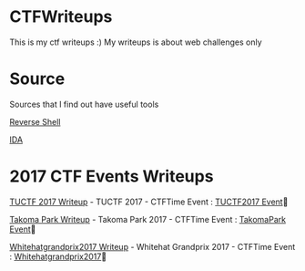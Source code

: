 # CTFWriteups
This is my ctf writeups :) My writeups is about web challenges only

# Source
Sources that I find out have useful tools

[Reverse Shell](https://github.com/quanght55/CTFWriteups/blob/master/sources/reverse_shell.md)

[IDA](https://github.com/quanght55/CTFWriteups/blob/master/sources/Disassemblers.md)

# 2017 CTF Events Writeups
[TUCTF 2017 Writeup](https://github.com/quanght55/CTFWriteups/tree/master/TUCTF) - TUCTF 2017 - CTFTime Event : [TUCTF2017 Event](https://ctftime.org/event/500):clap:

[Takoma Park Writeup](https://github.com/quanght55/CTFWriteups/tree/master/CTF/TakomaCTF) - Takoma Park 2017 - CTFTime Event : [TakomaPark Event](https://ctftime.org/event/535):clap:

[Whitehatgrandprix2017 Writeup](https://github.com/quanght55/CTFWriteups/tree/master/CTF/Whitehatgrandprix2017) - Whitehat Grandprix 2017 - CTFTime Event : [Whitehatgrandprix2017](https://ctftime.org/event/543):clap:
